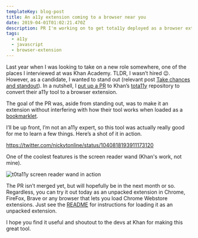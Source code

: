 ```yaml
---
templateKey: blog-post
title: An a11y extension coming to a browser near you
date: 2019-04-01T01:02:21.470Z
description: PR I'm working on to get tota11y deployed as a browser extension.
tags:
  - a11y
  - javascript
  - browser-extension
---
```

Last year when I was looking to take on a new role somewhere, one of the places I interviewed at was Khan Academy. TLDR, I wasn’t hired 😉. However, as a candidate, I wanted to stand out (relevant post [Take chances and standout](https://www.iamdeveloper.com/blog/2019-01-05-take-chances-and-standout/)). In a nutshell, I [put up a PR](https://github.com/Khan/tota11y/pull/131) to Khan’s [tota11y](https://github.com/Khan/tota11y) repository to convert their a11y tool to a browser extension.

The goal of the PR was, aside from standing out, was to make it an extension without interfering with how their tool works when loaded as a [bookmarklet](https://khan.github.io/tota11y/#Try-it).

I’ll be up front, I’m not an a11y expert, so this tool was actually really good for me to learn a few things. Here’s a shot of it in action.

https://twitter.com/nickytonline/status/1040818193911173120

One of the coolest features is the screen reader wand (Khan's work, not mine).

![t0ta11y screen reader wand in action](/img/tota11y-in-action.gif "t0ta11y screen reader wand in action")

The PR isn’t merged yet, but will hopefully be in the next month or so. Regardless, you can try it out today as an unpacked extension in Chrome, FireFox, Brave or any browser that lets you load Chrome Webstore extensions. Just see the [README](https://github.com/nickytonline/tota11y/tree/poc/tota11y-as-chrome-extension#loading-tota11y-as-an-unpacked-chrome-extension) for instructions for loading it as an unpacked extension.

I hope you find it useful and shoutout to the devs at Khan for making this great tool.
